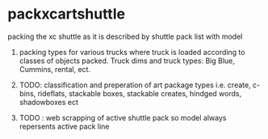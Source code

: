 # packxcartshuttle
packing the xc shuttle as it is described by shuttle pack list with model


1. packing types for various trucks where truck is loaded according to classes of objects packed. Truck dims and truck types: Big Blue, Cummins, rental, ect.

2. TODO: classification and preperation of art package types i.e. create, c-bins, rideflats, stackable boxes, stackable creates, hindged words, shadowboxes ect

3. TODO : web scrapping of active shuttle pack so model always repersents active pack line 
